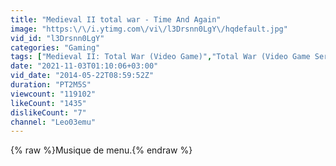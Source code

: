```yaml
---
title: "Medieval II total war - Time And Again"
image: "https:\/\/i.ytimg.com\/vi\/l3Drsnn0LgY\/hqdefault.jpg"
vid_id: "l3Drsnn0LgY"
categories: "Gaming"
tags: ["Medieval II: Total War (Video Game)","Total War (Video Game Series)","Time And Again"]
date: "2021-11-03T01:10:06+03:00"
vid_date: "2014-05-22T08:59:52Z"
duration: "PT2M5S"
viewcount: "119102"
likeCount: "1435"
dislikeCount: "7"
channel: "Leo03emu"
---
```

{% raw %}Musique de menu.{% endraw %}
